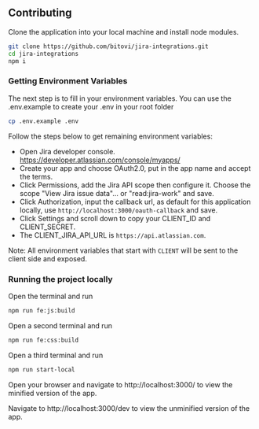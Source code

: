 ## Contributing

Clone the application into your local machine and install node modules.

```sh
git clone https://github.com/bitovi/jira-integrations.git
cd jira-integrations
npm i
```

### Getting Environment Variables

The next step is to fill in your environment variables. You can use the .env.example to create your .env in your root folder

```sh
cp .env.example .env
```

Follow the steps below to get remaining environment variables:

- Open Jira developer console. https://developer.atlassian.com/console/myapps/ 
- Create your app and choose OAuth2.0, put in the app name and accept the terms.
- Click Permissions, add the Jira API scope then configure it. Choose the scope "View Jira issue data"... or "read:jira-work" and save.
- Click Authorization, input the callback url, as default for this application locally, use `http://localhost:3000/oauth-callback` and save.
- Click Settings and scroll down to copy your CLIENT_ID and CLIENT_SECRET.
- The CLIENT_JIRA_API_URL is `https://api.atlassian.com`.

Note: All environment variables that start with `CLIENT` will be sent to the client side and exposed.


### Running the project locally

Open the terminal and run

```sh
npm run fe:js:build
```

Open a second terminal and run

```sh
npm run fe:css:build
```


Open a third terminal and run

```sh
npm run start-local
```

Open your browser and navigate to http://localhost:3000/ to view the minified version of the app.

Navigate to http://localhost:3000/dev to view the unminified version of the app.
